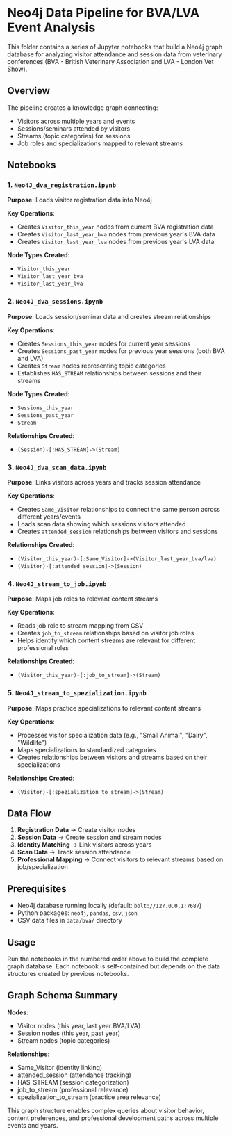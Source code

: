 # Neo4j Data Pipeline for BVA/LVA Event Analysis

This folder contains a series of Jupyter notebooks that build a Neo4j graph database for analyzing visitor attendance and session data from veterinary conferences (BVA - British Veterinary Association and LVA - London Vet Show).

## Overview

The pipeline creates a knowledge graph connecting:
- Visitors across multiple years and events
- Sessions/seminars attended by visitors
- Streams (topic categories) for sessions
- Job roles and specializations mapped to relevant streams

## Notebooks

### 1. `Neo4J_dva_registration.ipynb`
**Purpose**: Loads visitor registration data into Neo4j

**Key Operations**:
- Creates `Visitor_this_year` nodes from current BVA registration data
- Creates `Visitor_last_year_bva` nodes from previous year's BVA data
- Creates `Visitor_last_year_lva` nodes from previous year's LVA data

**Node Types Created**:
- `Visitor_this_year`
- `Visitor_last_year_bva` 
- `Visitor_last_year_lva`

### 2. `Neo4J_dva_sessions.ipynb`
**Purpose**: Loads session/seminar data and creates stream relationships

**Key Operations**:
- Creates `Sessions_this_year` nodes for current year sessions
- Creates `Sessions_past_year` nodes for previous year sessions (both BVA and LVA)
- Creates `Stream` nodes representing topic categories
- Establishes `HAS_STREAM` relationships between sessions and their streams

**Node Types Created**:
- `Sessions_this_year`
- `Sessions_past_year`
- `Stream`

**Relationships Created**:
- `(Session)-[:HAS_STREAM]->(Stream)`

### 3. `Neo4J_dva_scan_data.ipynb`
**Purpose**: Links visitors across years and tracks session attendance

**Key Operations**:
- Creates `Same_Visitor` relationships to connect the same person across different years/events
- Loads scan data showing which sessions visitors attended
- Creates `attended_session` relationships between visitors and sessions

**Relationships Created**:
- `(Visitor_this_year)-[:Same_Visitor]->(Visitor_last_year_bva/lva)`
- `(Visitor)-[:attended_session]->(Session)`

### 4. `Neo4J_stream_to_job.ipynb`
**Purpose**: Maps job roles to relevant content streams

**Key Operations**:
- Reads job role to stream mapping from CSV
- Creates `job_to_stream` relationships based on visitor job roles
- Helps identify which content streams are relevant for different professional roles

**Relationships Created**:
- `(Visitor_this_year)-[:job_to_stream]->(Stream)`

### 5. `Neo4J_stream_to_spezialization.ipynb`
**Purpose**: Maps practice specializations to relevant content streams

**Key Operations**:
- Processes visitor specialization data (e.g., "Small Animal", "Dairy", "Wildlife")
- Maps specializations to standardized categories
- Creates relationships between visitors and streams based on their specializations

**Relationships Created**:
- `(Visitor)-[:spezialization_to_stream]->(Stream)`

## Data Flow

1. **Registration Data** → Create visitor nodes
2. **Session Data** → Create session and stream nodes
3. **Identity Matching** → Link visitors across years
4. **Scan Data** → Track session attendance
5. **Professional Mapping** → Connect visitors to relevant streams based on job/specialization

## Prerequisites

- Neo4j database running locally (default: `bolt://127.0.0.1:7687`)
- Python packages: `neo4j`, `pandas`, `csv`, `json`
- CSV data files in `data/bva/` directory

## Usage

Run the notebooks in the numbered order above to build the complete graph database. Each notebook is self-contained but depends on the data structures created by previous notebooks.

## Graph Schema Summary

**Nodes**:
- Visitor nodes (this year, last year BVA/LVA)
- Session nodes (this year, past year)
- Stream nodes (topic categories)

**Relationships**:
- Same_Visitor (identity linking)
- attended_session (attendance tracking)
- HAS_STREAM (session categorization)
- job_to_stream (professional relevance)
- spezialization_to_stream (practice area relevance)

This graph structure enables complex queries about visitor behavior, content preferences, and professional development paths across multiple events and years.